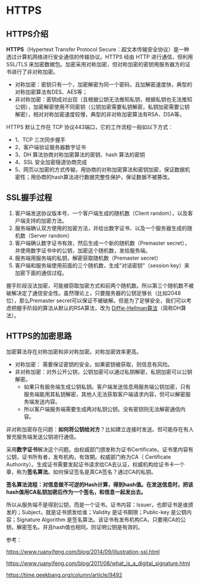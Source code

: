 # HTTPS

## HTTPS介绍

**HTTPS**（Hypertext Transfer Protocol Secure：超文本传输安全协议）是一种透过计算机网络进行安全通信的传输协议。HTTPS 经由 HTTP 进行通信，但利用 SSL/TLS 来加密数据包。加密采用对称加密，但对称加密的密钥用服务器方的证书进行了非对称加密。

- 对称加密：密钥只有一个，加密解密为同一个密码，且加解密速度快，典型的对称加密算法有DES、AES等；
- 非对称加密：密钥成对出现（且根据公钥无法推知私钥，根据私钥也无法推知公钥），加密解密使用不同密钥（公钥加密需要私钥解密，私钥加密需要公钥解密），相对对称加密速度较慢，典型的非对称加密算法有RSA、DSA等。

HTTPS 默认工作在 TCP 协议443端口，它的工作流程一般如以下方式：

- 1、TCP 三次同步握手
- 2、客户端验证服务器数字证书
- 3、DH 算法协商对称加密算法的密钥、hash 算法的密钥
- 4、SSL 安全加密隧道协商完成
- 5、网页以加密的方式传输，用协商的对称加密算法和密钥加密，保证数据机密性；用协商的hash算法进行数据完整性保护，保证数据不被篡改。

## SSL握手过程

1. 客户端发送协议版本号、一个客户端生成的随机数（Client random），以及客户端支持的加密方法。
2. 服务端确认双方使用的加密方法，并给出数字证书、以及一个服务器生成的随机数（Server random）
3. 客户端确认数字证书有效，然后生成一个新的随机数（Premaster secret），并使用数字证书中的公钥，加密这个随机数，发给服务端。
4. 服务端用服务端的私钥，解密获取随机数（Premaster secret）
5. 客户端和服务端使用前面的三个随机数，生成"对话密钥"（session key）来加密下面的通信过程。

握手阶段没法加密，可能被窃取加密方式和前两个随机数。所以第三个随机数不被破解决定了通信安全性。虽然理论上，只要服务器的公钥足够长（比如2048位），那么Premaster secret可以保证不被破解。但是为了足够安全，我们可以考虑把握手阶段的算法从默认的RSA算法，改为 [Diffie-Hellman算法](http://zh.wikipedia.org/wiki/迪菲－赫尔曼密钥交换)（简称DH算法）。

## HTTPS的加密思路

加密算法存在对称加密和非对称加密。对称加密效率更高。

- 对称加密： 需要保证密钥的安全。如果密钥被获取，则信息有风险。
- 非对称加密：对外公开公钥，公钥加密可以通过私钥解密，私钥加密可以公钥解密。
  - 如果只有服务端生成公钥私钥。客户端发送信息用服务端公钥加密，只有服务端能用其私钥解密，其他人无法获取客户端请求内容，但可以解密服务端发送内容。
  - 所以客户端服务端需要生成两对私钥公钥。没有密钥则无法解密通信内容。

非对称加密存在问题：**如何将公钥给对方**？比如建立连接时发送。但可能存在有人冒充服务端发送公钥进行通信。

采用**数字证书**解决这个问题。由权威部门颁发称为证书Certificate。证书里内容有公钥，证书所有者，发布机构，有效期。权威部门称为CA（ Certificate Authority）。生成证书需要发起证书请求给CA去认证，权威机构给证书卡一个章，称为**签名算法**。如何保证签名是真CA签名？通过CA的私钥。

**签名算法流程：对信息做不可逆的Hash计算，得到hash值。在发送信息时，把该hash值用CA私钥加密后作为一个签名，和信息一起发出去。**

所以从服务端不是得到公钥，而是一个证书。证书内容：Issuer，也即证书是谁颁发的；Subject，就是证书颁发给谁；Validity 是证书期限；Public-key 是公钥内容；Signature Algorithm 是签名算法。该证书有发布机构CA，只要用CA的公钥，解密签名。并且hash值也相同。则证明公钥是有效的。





参考：

https://www.ruanyifeng.com/blog/2014/09/illustration-ssl.html

https://www.ruanyifeng.com/blog/2011/08/what_is_a_digital_signature.html

https://time.geekbang.org/column/article/9492